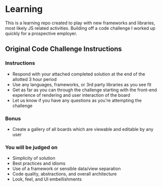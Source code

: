 # Learning

This is a learning repo created to play with new frameworks and libraries, most likely JS related activities. Building off a code challenge I worked up quickly for a prospective employer.

## Original Code Challenge Instructions

### Instructions
 * Respond with your attached completed solution at the end of the allotted 3 hour period
 * Use any languages, frameworks, or 3rd party libraries as you see fit
 * Get as far as you can through the challenge starting with the front-end experience of rendering and user interaction of the board
 * Let us know if you have any questions as you're attempting the challenge

### Bonus
 * Create a gallery of all boards which are viewable and editable by any user

### You will be judged on
 * Simplicity of solution
 * Best practices and idioms
 * Use of a framework or sensible data/view separation
 * Code quality, abstractions, and overall architecture
 * Look, feel, and UI embellishments
